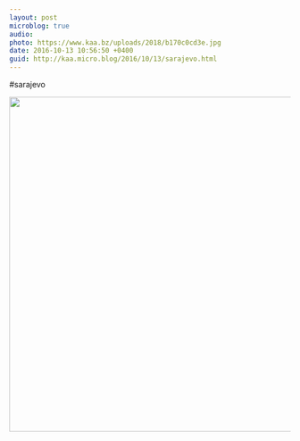 ```yaml
---
layout: post
microblog: true
audio: 
photo: https://www.kaa.bz/uploads/2018/b170c0cd3e.jpg
date: 2016-10-13 10:56:50 +0400
guid: http://kaa.micro.blog/2016/10/13/sarajevo.html
---
```

#sarajevo

<img src="https://www.kaa.bz/uploads/2018/b170c0cd3e.jpg" width="600" height="600" />
